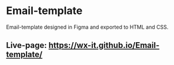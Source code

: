 # Email-template
Email-template designed in Figma and exported to HTML and CSS.
## Live-page: https://wx-it.github.io/Email-template/
